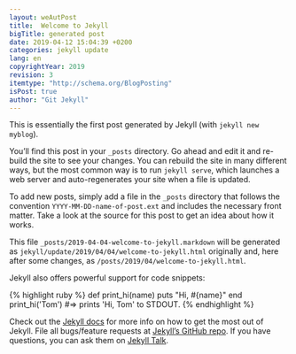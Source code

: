 ```yaml
---
layout: weAutPost
title:  Welcome to Jekyll
bigTitle: generated post
date: 2019-04-12 15:04:39 +0200
categories: jekyll update
lang: en
copyrightYear: 2019
revision: 3
itemtype: "http://schema.org/BlogPosting"
isPost: true
author: "Git Jekyll"
---
```


This is essentially the first post generated by Jekyll
(with `jekyll new myblog`).

You’ll find this post in your `_posts` directory. Go ahead and edit it and
re-build the site to see your changes. You can rebuild the site in many
different ways, but the most common way is to run `jekyll serve`, 
which launches a web server and auto-regenerates your site when a file is 
updated.

To add new posts, simply add a file in the `_posts` directory that follows
the convention `YYYY-MM-DD-name-of-post.ext` and includes the 
necessary front matter. Take a look at the source for this post to get an 
idea about how it works.

This file
`_posts/2019-04-04-welcome-to-jekyll.markdown`
will be generated as
`jekyll/update/2019/04/04/welcome-to-jekyll.html`
originally and, here after some changes, as
`/posts/2019/04/welcome-to-jekyll.html`.

Jekyll also offers powerful support for code snippets:

{% highlight ruby %}
def print_hi(name)
  puts "Hi, #{name}"
end
print_hi('Tom')
#=> prints 'Hi, Tom' to STDOUT.
{% endhighlight %}

Check out the [Jekyll docs][jekyll-docs] for more info on how to get the most
out of Jekyll. File all bugs/feature requests at 
[Jekyll’s GitHub repo][jekyll-gh]. If you have questions, you can ask them on
[Jekyll Talk][jekyll-talk].

[jekyll-docs]: https://jekyllrb.com/docs/home
[jekyll-gh]:   https://github.com/jekyll/jekyll
[jekyll-talk]: https://talk.jekyllrb.com/
